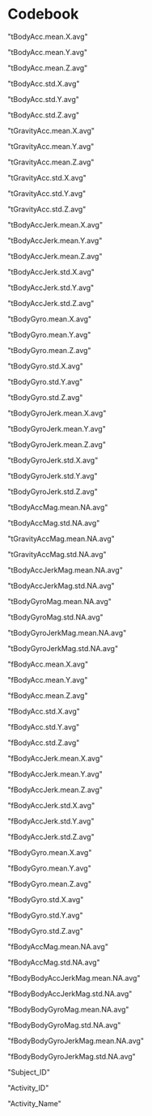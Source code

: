 # Codebook

"tBodyAcc.mean.X.avg"

"tBodyAcc.mean.Y.avg"

"tBodyAcc.mean.Z.avg"

"tBodyAcc.std.X.avg"

"tBodyAcc.std.Y.avg"

"tBodyAcc.std.Z.avg"

"tGravityAcc.mean.X.avg"

"tGravityAcc.mean.Y.avg"

"tGravityAcc.mean.Z.avg"

"tGravityAcc.std.X.avg"

"tGravityAcc.std.Y.avg"

"tGravityAcc.std.Z.avg"

"tBodyAccJerk.mean.X.avg"

"tBodyAccJerk.mean.Y.avg"

"tBodyAccJerk.mean.Z.avg"

"tBodyAccJerk.std.X.avg"

"tBodyAccJerk.std.Y.avg"

"tBodyAccJerk.std.Z.avg"

"tBodyGyro.mean.X.avg"

"tBodyGyro.mean.Y.avg"

"tBodyGyro.mean.Z.avg"

"tBodyGyro.std.X.avg"

"tBodyGyro.std.Y.avg"

"tBodyGyro.std.Z.avg"

"tBodyGyroJerk.mean.X.avg"

"tBodyGyroJerk.mean.Y.avg"

"tBodyGyroJerk.mean.Z.avg"

"tBodyGyroJerk.std.X.avg"

"tBodyGyroJerk.std.Y.avg"

"tBodyGyroJerk.std.Z.avg"

"tBodyAccMag.mean.NA.avg"

"tBodyAccMag.std.NA.avg"

"tGravityAccMag.mean.NA.avg"

"tGravityAccMag.std.NA.avg"

"tBodyAccJerkMag.mean.NA.avg"

"tBodyAccJerkMag.std.NA.avg"

"tBodyGyroMag.mean.NA.avg"

"tBodyGyroMag.std.NA.avg"

"tBodyGyroJerkMag.mean.NA.avg"

"tBodyGyroJerkMag.std.NA.avg"

"fBodyAcc.mean.X.avg"

"fBodyAcc.mean.Y.avg"

"fBodyAcc.mean.Z.avg"

"fBodyAcc.std.X.avg"

"fBodyAcc.std.Y.avg"

"fBodyAcc.std.Z.avg"

"fBodyAccJerk.mean.X.avg"

"fBodyAccJerk.mean.Y.avg"

"fBodyAccJerk.mean.Z.avg"

"fBodyAccJerk.std.X.avg"

"fBodyAccJerk.std.Y.avg"

"fBodyAccJerk.std.Z.avg"

"fBodyGyro.mean.X.avg"

"fBodyGyro.mean.Y.avg"

"fBodyGyro.mean.Z.avg"

"fBodyGyro.std.X.avg"

"fBodyGyro.std.Y.avg"

"fBodyGyro.std.Z.avg"

"fBodyAccMag.mean.NA.avg"

"fBodyAccMag.std.NA.avg"

"fBodyBodyAccJerkMag.mean.NA.avg"

"fBodyBodyAccJerkMag.std.NA.avg"

"fBodyBodyGyroMag.mean.NA.avg"

"fBodyBodyGyroMag.std.NA.avg"

"fBodyBodyGyroJerkMag.mean.NA.avg"

"fBodyBodyGyroJerkMag.std.NA.avg"

"Subject_ID"

"Activity_ID"

"Activity_Name"
